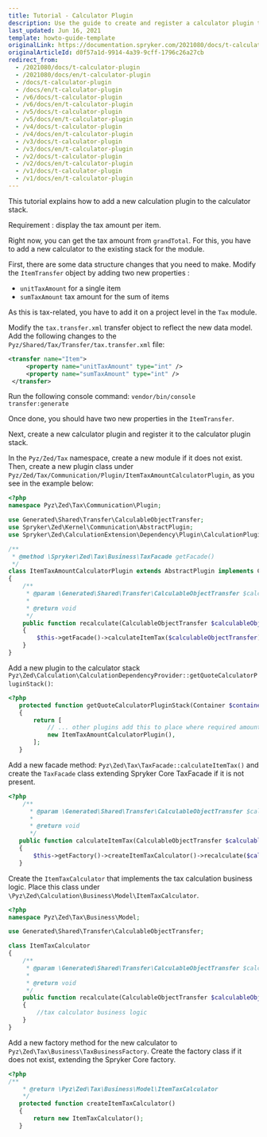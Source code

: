 ```yaml
---
title: Tutorial - Calculator Plugin
description: Use the guide to create and register a calculator plugin to the calculator plugin stack.
last_updated: Jun 16, 2021
template: howto-guide-template
originalLink: https://documentation.spryker.com/2021080/docs/t-calculator-plugin
originalArticleId: d0f57a1d-9914-4a39-9cff-1796c26a27cb
redirect_from:
  - /2021080/docs/t-calculator-plugin
  - /2021080/docs/en/t-calculator-plugin
  - /docs/t-calculator-plugin
  - /docs/en/t-calculator-plugin
  - /v6/docs/t-calculator-plugin
  - /v6/docs/en/t-calculator-plugin
  - /v5/docs/t-calculator-plugin
  - /v5/docs/en/t-calculator-plugin
  - /v4/docs/t-calculator-plugin
  - /v4/docs/en/t-calculator-plugin
  - /v3/docs/t-calculator-plugin
  - /v3/docs/en/t-calculator-plugin
  - /v2/docs/t-calculator-plugin
  - /v2/docs/en/t-calculator-plugin
  - /v1/docs/t-calculator-plugin
  - /v1/docs/en/t-calculator-plugin
---
```


<!-- used to be: http://spryker.github.io/tutorials/zed/calculator-plugin/
-->

This tutorial explains how to add a new calculation plugin to the calculator stack.

Requirement : display the tax amount per item.

Right now, you can get the tax amount from `grandTotal`. For this, you have to add a new calculator to the existing stack for the module.

First, there are some data structure changes that you need to make. Modify the `ItemTransfer` object by adding two new properties :

* `unitTaxAmount` for a single item
* `sumTaxAmount` tax amount for the sum of items

As this is tax-related, you have to add it on a project level in the `Tax` module.

Modify the `tax.transfer.xml` transfer object  to reflect the new data model. Add the following changes to the `Pyz/Shared/Tax/Transfer/tax.transfer.xml` file:

```xml
<transfer name="Item">
     <property name="unitTaxAmount" type="int" />
     <property name="sumTaxAmount" type="int" />
 </transfer>
```

Run the following console command: `vendor/bin/console transfer:generate`

Once done, you should have two new properties in the `ItemTransfer`.

Next, create a new calculator plugin and register it to the calculator plugin stack.

In the `Pyz/Zed/Tax` namespace, create a new module if it does not exist. Then, create a new plugin class under `Pyz/Zed/Tax/Communication/Plugin/ItemTaxAmountCalculatorPlugin`, as you see in the example below:

```php
<?php
namespace Pyz\Zed\Tax\Communication\Plugin;

use Generated\Shared\Transfer\CalculableObjectTransfer;
use Spryker\Zed\Kernel\Communication\AbstractPlugin;
use Spryker\Zed\CalculationExtension\Dependency\Plugin\CalculationPluginInterface;

/**
 * @method \Spryker\Zed\Tax\Business\TaxFacade getFacade()
 */
class ItemTaxAmountCalculatorPlugin extends AbstractPlugin implements CalculationPluginInterface
{
    /**
     * @param \Generated\Shared\Transfer\CalculableObjectTransfer $calculableObjectTransfer
     *
     * @return void
     */
    public function recalculate(CalculableObjectTransfer $calculableObjectTransfer)
    {
        $this->getFacade()->calculateItemTax($calculableObjectTransfer);
    }
}
```

Add a new plugin to the calculator stack `Pyz\Zed\Calculation\CalculationDependencyProvider::getQuoteCalculatorPluginStack()`:

```php
<?php
   protected function getQuoteCalculatorPluginStack(Container $container)
   {
       return [
           // ... other plugins add this to place where required amounts are already calculated, for example after ItemCalculator.
           new ItemTaxAmountCalculatorPlugin(),
       ];
   }
```

Add a new facade method: `Pyz\Zed\Tax\TaxFacade::calculateItemTax()` and create the `TaxFacade` class extending Spryker Core TaxFacade if it is not present.

```php
<?php
    /**
      * @param \Generated\Shared\Transfer\CalculableObjectTransfer $calculableObjectTransfer
      *
      * @return void
      */
   public function calculateItemTax(CalculableObjectTransfer $calculableObjectTransfer)
   {
       $this->getFactory()->createItemTaxCalculator()->recalculate($calculableObjectTransfer);
   }
```

Create the `ItemTaxCalculator` that implements the tax calculation business logic. Place this class under `\Pyz\Zed\Calculation\Business\Model\ItemTaxCalculator`.

```php
<?php
namespace Pyz\Zed\Tax\Business\Model;

use Generated\Shared\Transfer\CalculableObjectTransfer;

class ItemTaxCalculator
{
    /**
     * @param \Generated\Shared\Transfer\CalculableObjectTransfer $calculableObjectTransfer
     *
     * @return void
     */
    public function recalculate(CalculableObjectTransfer $calculableObjectTransfer)
    {
        //tax calculator business logic
    }
}
```

Add a new factory method for the new calculator to `Pyz\Zed\Tax\Business\TaxBusinessFactory`. Create the factory class if it does not exist, extending the Spryker Core factory.

```php
<?php
/**
    * @return \Pyz\Zed\Tax\Business\Model\ItemTaxCalculator
    */
   protected function createItemTaxCalculator()
   {
       return new ItemTaxCalculator();
   }
```
